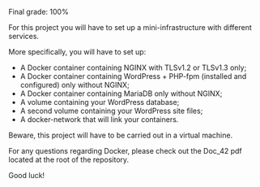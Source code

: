 Final grade: 100%

For this project you will have to set up a mini-infrastructure with different services.

More specifically, you will have to set up:
- A Docker container containing NGINX with TLSv1.2 or TLSv1.3 only;
- A Docker container containing WordPress + PHP-fpm (installed and configured) only without NGINX;
- A Docker container containing MariaDB only without NGINX;
- A volume containing your WordPress database;
- A second volume containing your WordPress site files;
- A docker-network that will link your containers.

Beware, this project will have to be carried out in a virtual machine.

For any questions regarding Docker, please check out the Doc_42 pdf located at the root of the repository.

Good luck!
